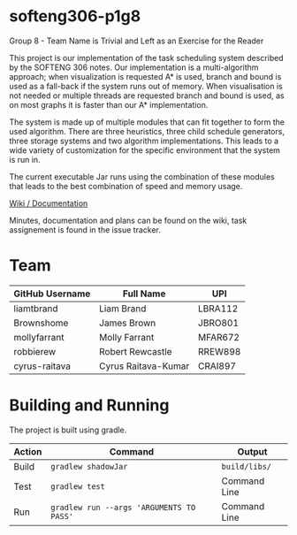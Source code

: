 # softeng306-p1g8
Group 8 - Team Name is Trivial and Left as an Exercise for the Reader

This project is our implementation of the task scheduling system described by the SOFTENG 306 notes. Our implementation is a multi-algorithm approach; when visualization is requested A* is used, branch and bound is used as a fall-back if the system runs out of memory. When visualisation is not needed or multiple threads are requested branch and bound is used, as on most graphs it is faster than our A* implementation.

The system is made up of multiple modules that can fit together to form the used algorithm. There are three heuristics, three child schedule generators, three storage systems and two algorithm implementations. This leads to a wide variety of customization for the specific environment that the system is run in.

The current executable Jar runs using the combination of these modules that leads to the best combination of speed and memory usage.

[Wiki / Documentation](https://github.com/liamtbrand/softeng306-p1g8/wiki)

Minutes, documentation and plans can be found on the wiki, task assignement is found in the issue tracker.

# Team
| GitHub Username | Full Name | UPI |
| --------------- | --------- | --- |
| liamtbrand | Liam Brand | LBRA112 |
| Brownshome | James Brown | JBRO801 |
| mollyfarrant | Molly Farrant | MFAR672 |
| robbierew | Robert Rewcastle | RREW898 |
| cyrus-raitava | Cyrus Raitava-Kumar | CRAI897 |

# Building and Running
The project is built using gradle.

| Action | Command | Output |
| ------ | ------- | ------ |
| Build | `gradlew shadowJar` | `build/libs/` |
| Test | `gradlew test` | Command Line |
| Run | `gradlew run --args 'ARGUMENTS TO PASS'` | Command Line |
